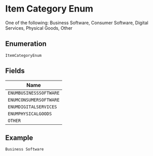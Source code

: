 
# Item Category Enum

One of the following: Business Software, Consumer Software, Digital Services, Physical Goods, Other

## Enumeration

`ItemCategoryEnum`

## Fields

| Name |
|  --- |
| `ENUMBUSINESSSOFTWARE` |
| `ENUMCONSUMERSOFTWARE` |
| `ENUMDIGITALSERVICES` |
| `ENUMPHYSICALGOODS` |
| `OTHER` |

## Example

```
Business Software
```

